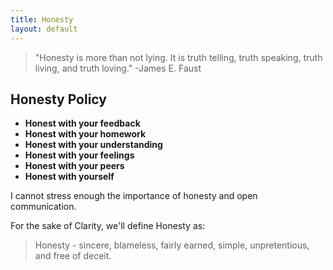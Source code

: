 ```yaml
---
title: Honesty
layout: default
---
```


>"Honesty is more than not lying. It is truth telling, truth speaking, truth living, and truth loving."
>-James E. Faust

## Honesty Policy

* __Honest with your feedback__
* __Honest with your homework__
* __Honest with your understanding__
* __Honest with your feelings__
* __Honest with your peers__
* __Honest with yourself__

I cannot stress enough the importance of honesty and open communication.

For the sake of Clarity, we'll define Honesty as:  
>Honesty - sincere, blameless, fairly earned, simple, unpretentious, and free of deceit.
